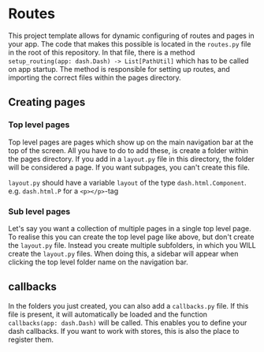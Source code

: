 # Routes

This project template allows for dynamic configuring of routes and pages in your app. The code that makes this possible
is located in the `routes.py` file in the root of this repository. In that file, there is a
method `setup_routing(app: dash.Dash) -> List[PathUtil]` which has to be called on app startup. The method is
responsible for setting up routes, and importing the correct files within the pages directory.

## Creating pages

### Top level pages

Top level pages are pages which show up on the main navigation bar at the top of the screen. All you have to do to add
these, is create a folder within the pages directory. If you add in a `layout.py` file in this directory, the folder
will be considered a page. If you want subpages, you can't create this file.

`layout.py` should have a variable `layout` of the type `dash.html.Component`. e.g. `dash.html.P` for a `<p></p>`-tag

### Sub level pages

Let's say you want a collection of multiple pages in a single top level page. To realise this you can create the top level page like above, but don't create the `layout.py` file. Instead you create multiple subfolders, in which you WILL create the `layout.py` files.
When doing this, a sidebar will appear when clicking the top level folder name on the navigation bar.

## callbacks

In the folders you just created, you can also add a `callbacks.py` file. If this file is present, it will automatically be
loaded and the function `callbacks(app: dash.Dash)` will be called. This enables you to define your dash callbacks. If you want to work with stores, this is also the place to register them.

